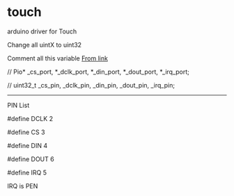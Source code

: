 # touch
arduino driver for Touch 

Change all uintX to uint32 

Comment all this variable [From link](
http://rishifranklin.blogspot.com/2014/08/arduino-tft-lcd.html)

// Pio* _cs_port, *_dclk_port, *_din_port, *_dout_port, *_irq_port;

// uint32_t _cs_pin, _dclk_pin, _din_pin, _dout_pin, _irq_pin;


----

PIN List

 #define DCLK     2
 
 #define CS       3  
 
 #define DIN      4 
 
 #define DOUT     6
 
 #define IRQ      5 

IRQ is PEN 
